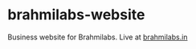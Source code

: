# brahmilabs-website

Business website for Brahmilabs. Live at [brahmilabs.in](https://brahmilabs.in)
